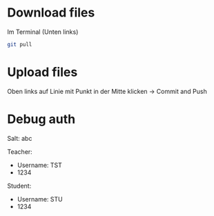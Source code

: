 # Download files

Im Terminal (Unten links)
```bash
git pull
```

# Upload files

Oben links auf Linie mit Punkt in der Mitte klicken
-> Commit and Push

# Debug auth

Salt: abc

Teacher:
- Username: TST
- 1234

Student:
- Username: STU
- 1234